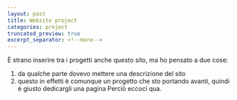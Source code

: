 ```yaml
---
layout: post
title: Website project
categories: project
truncated_preview: true
excerpt_separator: <!--more-->
---
```

<!--more-->
È strano inserire tra i progetti anche questo sito, ma ho pensato a due cose:
1. da qualche parte dovevo mettere una descrizione del sito
2. questo in effetti è comunque un progetto che sto portando avanti, quindi è giusto dedicargli una pagina
Perciò eccoci qua.

